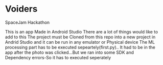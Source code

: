 # Voiders
SpaceJam Hackathon

This is an app Made in Android Studio
There are a lot of things would like to add to this
The project must be Cloned from this repo into a new project in Andrid Studio and it can be run in any emulator or Physical device
The ML processing part has to be executed sepeartely(first.py)..
It had to be in the app after the photo was clicked...But we ran into some SDK and Dependency errors-So it has to executed seperately

